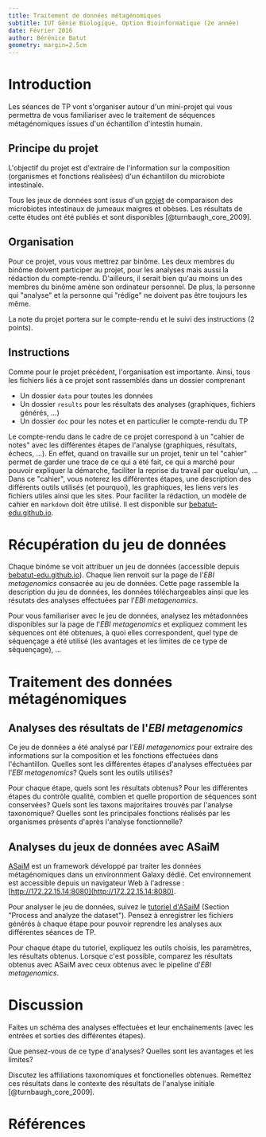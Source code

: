 ```yaml
---
title: Traitement de données métagénomiques
subtitle: IUT Génie Biologique, Option Bioinformatique (2e année)
date: Février 2016
author: Bérénice Batut
geometry: margin=2.5cm
---
```


# Introduction

Les séances de TP vont s'organiser autour d'un mini-projet qui vous permettra de 
vous familiariser avec le traitement de séquences métagénomiques issues d'un 
échantillon d'intestin humain.

## Principe du projet

L'objectif du projet est d'extraire de l'information sur la composition (organismes
et fonctions réalisées) d'un échantillon du microbiote intestinale.

Tous les jeux de données sont issus d'un [projet](https://www.ebi.ac.uk/metagenomics/projects/SRP000319) 
de comparaison des microbiotes intestinaux de jumeaux maigres et obèses. Les 
résultats de cette études ont été publiés et sont disponibles [@turnbaugh_core_2009].

## Organisation

Pour ce projet, vous vous mettrez par binôme. Les deux membres du binôme doivent
participer au projet, pour les analyses mais aussi la rédaction du compte-rendu. 
D'ailleurs, il serait bien qu'au moins un des membres du binôme amène son 
ordinateur personnel. De plus, la personne qui "analyse" et la personne qui "rédige"
ne doivent pas être toujours les même.

La note du projet portera sur le compte-rendu et le suivi des instructions (2 
points).

## Instructions

Comme pour le projet précédent, l'organisation est importante. Ainsi, tous les 
fichiers liés à ce projet sont rassemblés dans un dossier comprenant

- Un dossier `data` pour toutes les données
- Un dossier `results` pour les résultats des analyses (graphiques, fichiers
générés, ...)
- Un dossier `doc` pour les notes et en particulier le compte-rendu du TP

Le compte-rendu dans le cadre de ce projet correspond à un "cahier de notes" avec
les différentes étapes de l'analyse (graphiques, résultats, échecs, ...). En 
effet, quand on travaille sur un projet, tenir un tel "cahier" permet de garder une
trace de ce qui a été fait, ce qui a marché pour pouvoir expliquer la démarche, 
faciliter la reprise du travail par quelqu'un, ... Dans ce "cahier", vous noterez
les différentes étapes, une description des différents outils utilisés (et 
pourquoi), les graphiques, les liens vers les fichiers utiles ainsi
que les sites. Pour faciliter la rédaction, un modèle de cahier en `markdown` doit
être utilisé. Il est disponible sur [bebatut-edu.github.io](http://bebatut-edu.github.io/).

# Récupération du jeu de données

Chaque binôme se voit attribuer un jeu de données (accessible depuis 
[bebatut-edu.github.io](http://bebatut-edu.github.io/)). Chaque lien renvoit sur
la page de l'*EBI metagenomics* consacrée au jeu de données. Cette page rassemble la
description du jeu de données, les données téléchargeables ainsi que les résutats
des analyses effectuées par l'*EBI metagenomics*.

Pour vous familiariser avec le jeu de données, analysez les métadonnées 
disponibles sur la page de l'*EBI metagenomics* et expliquez comment les séquences 
ont été obtenues, à quoi elles correspondent, quel type de séquençage a été utilisé
(les avantages et les limites de ce type de séquençage), ...

# Traitement des données métagénomiques

## Analyses des résultats de l'*EBI metagenomics*

Ce jeu de données a été analysé par l'*EBI metagenomics* pour extraire des 
informations sur la composition et les fonctions effectuées dans l'échantillon. 
Quelles sont les différentes étapes d'analyses effectuées par l'*EBI metagenomics*?
Quels sont les outils utilisés? 

Pour chaque étape, quels sont les résultats obtenus? Pour les différentes étapes 
du contrôle qualité, combien et quelle proportion de séquences sont conservées?
Quels sont les taxons majoritaires trouvés par l'analyse taxonomique? Quelles 
sont les principales fonctions réalisés par les organismes présents d'après 
l'analyse fonctionnelle?

## Analyses du jeux de données avec ASaiM

[ASaiM](http://asaim.github.io/) est un framework développé par traiter les
données métagénomiques dans un environnment Galaxy dédié. Cet environnement est
accessible depuis un navigateur Web à l'adresse : [http://172.22.15.14:8080](http://172.22.15.14:8080).

Pour analyser le jeu de données, suivez le 
[tutoriel d'ASaiM](http://asaim.readthedocs.org/en/latest/framework/tutorial/index.html)
(Section "Process and analyze the dataset"). Pensez à enregistrer les fichiers 
générés à chaque étape pour pouvoir reprendre les analyses aux différentes séances
de TP. 

Pour chaque étape du tutoriel, expliquez les outils choisis, les paramètres, les
résultats obtenus. Lorsque c'est possible, comparez les résultats
obtenus avec ASaiM avec ceux obtenus avec le pipeline d'*EBI metagenomics*.

# Discussion

Faites un schéma des analyses effectuées et leur enchainements (avec les entrées
et sorties des différentes étapes).

Que pensez-vous de ce type d'analyses? Quelles sont les avantages et les limites?

Discutez les affiliations taxonomiques et fonctionelles obtenues. Remettez ces
résultats dans le contexte des résultats de l'analyse initiale [@turnbaugh_core_2009].

# Références
